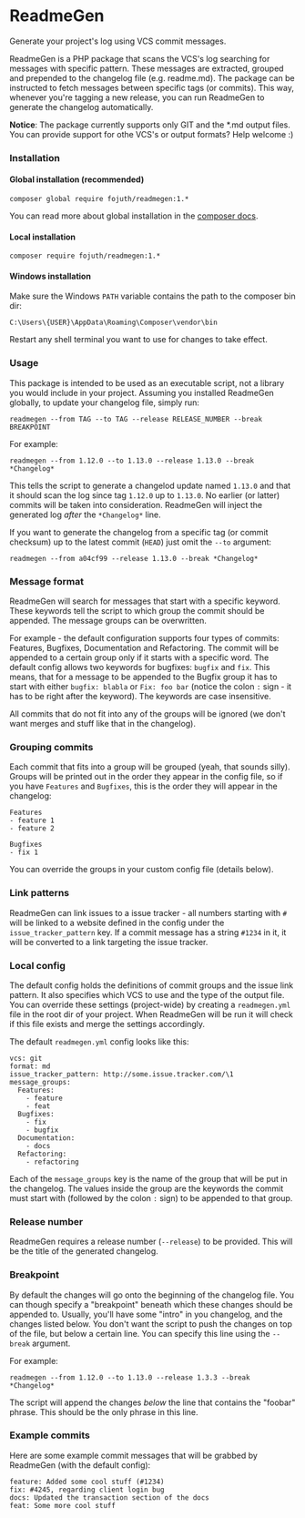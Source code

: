 # ReadmeGen

Generate your project's log using VCS commit messages.

ReadmeGen is a PHP package that scans the VCS's log searching for messages with specific pattern. These messages are extracted, grouped and prepended to the changelog file (e.g. readme.md). The package can be instructed to fetch messages between specific tags (or commits). This way, whenever you're tagging a new release, you can run ReadmeGen to generate the changelog automatically.

**Notice**: The package currently supports only GIT and the *.md output files. You can provide support for othe VCS's or output formats? Help welcome :)

### Installation
#### Global installation (recommended)
```
composer global require fojuth/readmegen:1.*
```

You can read more about global installation in the [composer docs](https://getcomposer.org/doc/03-cli.md#global).

#### Local installation
```
composer require fojuth/readmegen:1.*
```

#### Windows installation
Make sure the Windows `PATH` variable contains the path to the composer bin dir:
```
C:\Users\{USER}\AppData\Roaming\Composer\vendor\bin
```
Restart any shell terminal you want to use for changes to take effect.

### Usage
This package is intended to be used as an executable script, not a library you would include in your project. Assuming you installed ReadmeGen globally, to update your changelog file, simply run:

```
readmegen --from TAG --to TAG --release RELEASE_NUMBER --break BREAKPOINT
```

For example:
```
readmegen --from 1.12.0 --to 1.13.0 --release 1.13.0 --break *Changelog*
```

This tells the script to generate a changelod update named `1.13.0` and that it should scan the log since tag `1.12.0` up to `1.13.0`. No earlier (or latter) commits will be taken into consideration. ReadmeGen will inject the generated log *after* the `*Changelog*` line.

If you want to generate the changelog from a specific tag (or commit checksum) up to the latest commit (`HEAD`) just omit the `--to` argument:
```
readmegen --from a04cf99 --release 1.13.0 --break *Changelog*
```

### Message format
ReadmeGen will search for messages that start with a specific keyword. These keywords tell the script to which group the commit should be appended. The message groups can be overwritten.

For example - the default configuration supports four types of commits: Features, Bugfixes, Documentation and Refactoring. The commit will be appended to a certain group only if it starts with a specific word. The default config allows two keywords for bugfixes: `bugfix` and `fix`. This means, that for a message to be appended to the Bugfix group it has to start with either `bugfix: blabla` or `Fix: foo bar` (notice the colon `:` sign - it has to be right after the keyword). The keywords are case insensitive.

All commits that do not fit into any of the groups will be ignored (we don't want merges and stuff like that in the changelog).

### Grouping commits
Each commit that fits into a group will be grouped (yeah, that sounds silly). Groups will be printed out in the order they appear in the config file, so if you have `Features` and `Bugfixes`, this is the order they will appear in the changelog:
```
Features
- feature 1
- feature 2

Bugfixes
- fix 1
```

You can override the groups in your custom config file (details below).

### Link patterns
ReadmeGen can link issues to a issue tracker - all numbers starting with `#` will be linked to a website defined in the config under the `issue_tracker_pattern` key. If a commit message has a string `#1234` in it, it will be converted to a link targeting the issue tracker.

### Local config
The default config holds the definitions of commit groups and the issue link pattern. It also specifies which VCS to use and the type of the output file. You can override these settings (project-wide) by creating a `readmegen.yml` file in the root dir of your project. When ReadmeGen will be run it will check if this file exists and merge the settings accordingly.

The default `readmegen.yml` config looks like this:
```
vcs: git
format: md
issue_tracker_pattern: http://some.issue.tracker.com/\1
message_groups:
  Features:
    - feature
    - feat
  Bugfixes:
    - fix
    - bugfix
  Documentation:
    - docs
  Refactoring:
    - refactoring
```

Each of the `message_groups` key is the name of the group that will be put in the changelog. The values inside the group  are the keywords the commit must start with (followed by the colon `:` sign) to be appended to that group.

### Release number
ReadmeGen requires a release number (`--release`) to be provided. This will be the title of the generated changelog.

### Breakpoint
By default the changes will go onto the beginning of the changelog file. You can though specify a "breakpoint" beneath which these changes should be appended to. Usually, you'll have some "intro" in you changelog, and the changes listed below. You don't want the script to push the changes on top of the file, but below a certain line. You can specify this line using the `--break` argument.

For example:
```
readmegen --from 1.12.0 --to 1.13.0 --release 1.3.3 --break *Changelog*
```
The script will append the changes *below* the line that contains the "foobar" phrase. This should be the only phrase in this line.

### Example commits
Here are some example commit messages that will be grabbed by ReadmeGen (with the default config):
```
feature: Added some cool stuff (#1234)
fix: #4245, regarding client login bug
docs: Updated the transaction section of the docs
feat: Some more cool stuff
```